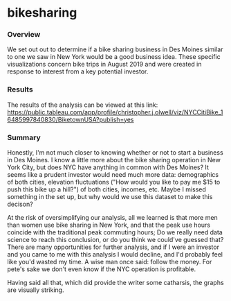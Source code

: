 # bikesharing

### Overview
We set out out to determine if a bike sharing business in Des Moines similar to one we saw in New York would be a good business idea. These specific visualizations concern bike trips in August 2019 and were created in response to interest from a key potential investor. 

### Results
The results of the analysis can be viewed at this link: https://public.tableau.com/app/profile/christopher.j.olwell/viz/NYCCitiBike_16485997840830/BiketownUSA?publish=yes


### Summary
Honestly, I'm not much closer to knowing whether or not to start a business in Des Moines. I know a little more about the bike sharing operation in New York City, but does NYC have anything in common with Des Moines? It seems like a prudent investor would need much more data: demographics of both cities, elevation fluctuations ("How would you like to pay me $15 to push this bike up a hill?") of both cities, incomes, etc. Maybe I missed something in the set up, but why would we use this dataset to make this decison?

At the risk of oversimplifying our analysis, all we learned is that more men than women use bike sharing in New York, and that the peak use hours coincide with the traditional peak commuting hours; Do we really need data science to reach this conclusion, or do you think we could've guessed that? There are many opportunities for further analysis, and if I were an investor and you came to me with this analysis I would decline, and I'd probably feel like you'd wasted my time. A wise man once said: follow the money. For pete's sake we don't even know if the NYC operation is profitable. 

Having said all that, which did provide the writer some catharsis, the graphs are visually striking.
